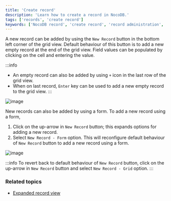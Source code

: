 ```yaml
---
title: 'Create record'
description: 'Learn how to create a record in NocoDB.'
tags: ['records', 'create record']
keywords: ['NocoDB record', 'create record', 'record administration', 'record organization']
---
```


A new record can be added by using the `New Record` button in the bottom left corner of the grid view. Default behaviour of this button is to add a new empty record at the end of the grid view. Field values can be populated by clicking on the cell and entering the value.

:::info
- An empty record can also be added by using `+` icon in the last row of the grid view.
- When on last record, `Enter` key can be used to add a new empty record to the grid view.
:::


![image](/img/v2/records/new-record-grid.png)

New records can also be added by using a form. To add a new record using a form, 
1. Click on the up-arrow in `New Record` button; this expands options for adding a new record. 
2. Select `New Record - Form` option. This will reconfigure default behaviour of `New Record` button to add a new record using a form.

![image](/img/v2/records/new-record-form.png)

:::info
To revert back to default behaviour of `New Record` button, click on the up-arrow in `New Record` button and select `New Record - Grid` option.
:::

### Related topics
- [Expanded record view](/records/expanded-record)


